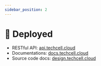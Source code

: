 ```yaml
---
sidebar_position: 2
---
```


# 🚀 Deployed

- RESTful API: [api.techcell.cloud](https://api.techcell.cloud)
- Documentations: [docs.techcell.cloud](https://docs.techcell.cloud)
- Source code docs: [design.techcell.cloud](https://design.techcell.cloud)
